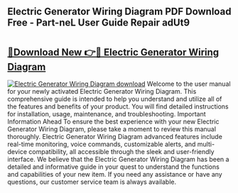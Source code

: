 ## Electric Generator Wiring Diagram PDF Download Free - Part-neL User Guide Repair adUt9

# <h2><a href="http://dfm6if.blite.top/?on=Electric+Generator+Wiring+Diagram">🔗Download New 👉🔴 Electric Generator Wiring Diagram</a></h2>

[![Electric Generator Wiring Diagram download](https://i.imgur.com/lujVjoI.png)](http://dfm6if.blite.top/?on=Electric+Generator+Wiring+Diagram)
Welcome to the user manual for your newly activated Electric Generator Wiring Diagram. This comprehensive guide is intended to help you understand and utilize all of the features and benefits of your product. You will find detailed instructions for installation, usage, maintenance, and troubleshooting. Important Information Ahead To ensure the best experience with your new Electric Generator Wiring Diagram, please take a moment to review this manual thoroughly. Electric Generator Wiring Diagram advanced features include real-time monitoring, voice commands, customizable alerts, and multi-device compatibility, all accessible through the sleek and user-friendly interface. We believe that the Electric Generator Wiring Diagram has been a detailed and informative guide in your quest to understand the functions and capabilities of your new item. If you need any assistance or have any questions, our customer service team is always available.
